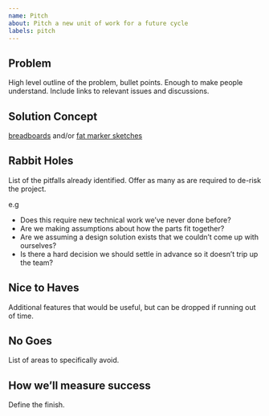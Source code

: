 ```yaml
---
name: Pitch
about: Pitch a new unit of work for a future cycle
labels: pitch
---
```


## Problem
High level outline of the problem, bullet points. Enough to make people understand.
Include links to relevant issues and discussions.

## Solution Concept
[breadboards](https://basecamp.com/shapeup/1.3-chapter-04#breadboarding) and/or [fat marker sketches](https://basecamp.com/shapeup/1.3-chapter-04#fat-marker-sketches)

## Rabbit Holes
List of the pitfalls already identified. Offer as many as are required to de-risk the project. 

e.g 
- Does this require new technical work we’ve never done before?
- Are we making assumptions about how the parts fit together?
- Are we assuming a design solution exists that we couldn’t come up with ourselves?
- Is there a hard decision we should settle in advance so it doesn’t trip up the team?


## Nice to Haves
Additional features that would be useful, but can be dropped if running out of time.

## No Goes
List of areas to specifically avoid. 

## How we’ll measure success
Define the finish.